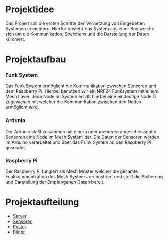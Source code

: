# Projektidee
Das Projekt soll die ersten Schritte der Vernetzung von Eingebetten Systemen erleichtern. Hierfür besteht das System aus einer Box welche sich um die Kommunikation, Speichern und die Darstellung der Daten kümmert.

# Projektaufbau
### Funk System
Das Funk System ermöglicht die Kommunikation zwischen Sensoren und dem Raspberry Pi. Hierbei benutzen wir ein NRF24 Funksystem mit einem Mesh Layer. Jede Node im System erhält hierbei eine eindeutige NodeID zugewiesen mit welcher die Kommunikation zwischen den Nodes ermöglicht wird.

### Ardunio
Der Ardunio stellt zusammen mit einem oder mehreren angeschlossenen Sensoren eine Node im Mesh System dar. Die Daten der Sensoren werden im Arduino verarbeitet und über das Funk System an den Raspberry Pi gesendet.

### Raspberry Pi
Der Raspberry Pi fungiert als Mesh Master welcher die gesamte Funkkommunikation des Mesh Systems orchestriert und stellt die Sicherung und Darstellung der Empfangenen Daten bereit.

# Projektaufteilung
- [Server](https://github.com/my-mesh/server)
- [Sensoren](https://github.com/my-mesh/sensor)
- [Poster](https://github.com/my-mesh/poster)
- [Bilder](https://github.com/my-mesh/pictures)
